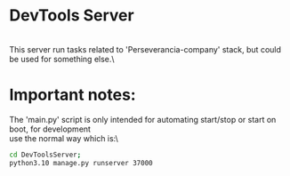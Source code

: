 # DevTools Server
\
This server run tasks related to 'Perseverancia-company' stack, but could be used for something else.\

# Important notes:

The 'main.py' script is only intended for automating start/stop or start on boot, for development\
use the normal way which is:\


```bash
cd DevToolsServer;
python3.10 manage.py runserver 37000
```

